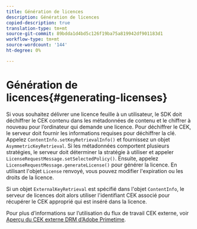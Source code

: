 ```yaml
---
title: Génération de licences
description: Génération de licences
copied-description: true
translation-type: tm+mt
source-git-commit: 89bdda1d4bd5c126f19ba75a819942df901183d1
workflow-type: tm+mt
source-wordcount: '144'
ht-degree: 0%

---
```



# Génération de licences{#generating-licenses}

Si vous souhaitez délivrer une licence feuille à un utilisateur, le SDK doit déchiffrer le CEK contenu dans les métadonnées de contenu et le chiffrer à nouveau pour l’ordinateur qui demande une licence. Pour déchiffrer le CEK, le serveur doit fournir les informations requises pour déchiffrer la clé. Appelez `ContentInfo.setKeyRetrievalInfo()` et fournissez un objet `AsymmetricKeyRetrieval`. Si les métadonnées comportent plusieurs stratégies, le serveur doit déterminer la stratégie à utiliser et appeler `LicenseRequestMessage.setSelectedPolicy()`. Ensuite, appelez `LicenseRequestMessage.generateLicense()` pour générer la licence. En utilisant l&#39;objet `License` renvoyé, vous pouvez modifier l&#39;expiration ou les droits de la licence.

Si un objet `ExternalKeyRetrieval` est spécifié dans l&#39;objet `ContentInfo`, le serveur de licences doit alors utiliser l&#39;identifiant CEK associé pour récupérer le CEK approprié qui est inséré dans la licence.

Pour plus d’informations sur l’utilisation du flux de travail CEK externe, voir [Aperçu du CEK externe DRM d’Adobe Primetime](../../../aaxs-drm-xkey-mgmt/aaxs-drm-using-external-cek-overview.md).
